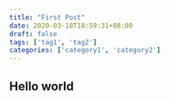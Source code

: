 ```yaml
---
title: "First Post"
date: 2020-03-18T18:59:31+08:00
draft: false
tags: ['tag1', 'tag2']
categories: ['category1', 'category2']
---
```


## Hello world